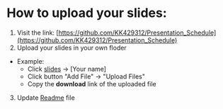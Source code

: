 # How to upload your slides:
1. Visit the link: [https://github.com/KK429312/Presentation_Schedule](https://github.com/KK429312/Presentation_Schedule)
2. Upload your slides in your own floder
  - Example:
    - Click [slides](https://github.com/KK429312/Presentation_Schedule/tree/main/slides) -> [Your name]
    - Click button "Add File" -> "Upload Files"
    - Copy the **download** link of the uploaded file
3. Update [Readme](https://github.com/KK429312/Presentation_Schedule/blob/main/README.md) file 
